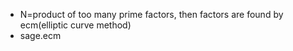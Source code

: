- N=product of too many prime factors, then factors are found by ecm(elliptic curve method)
- sage.ecm